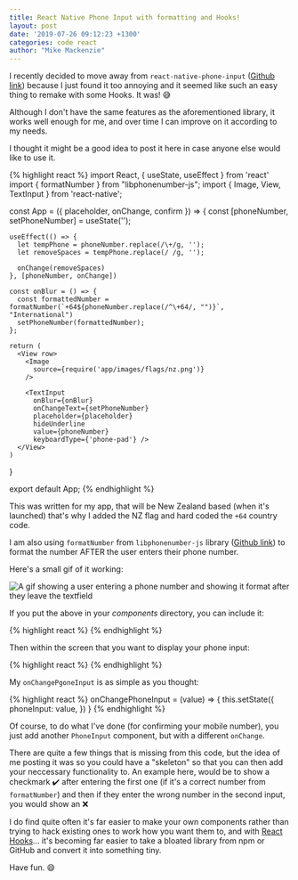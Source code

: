 ```yaml
---
title: React Native Phone Input with formatting and Hooks!
layout: post
date: '2019-07-26 09:12:23 +1300'
categories: code react
author: "Mike Mackenzie"
---
```


I recently  decided to move away from `react-native-phone-input` ([Github link](https://github.com/thegamenicorus/react-native-phone-input "react-native-phone-input link to GitHub for looking at the library")) because I just found it too annoying and it seemed like such an easy thing to remake with some Hooks. It was!  :sweat_smile:

Although I don't have the same features as the aforementioned library, it works well enough for me, and over time I can improve on it according to my needs.

I thought it might be a good idea to post it here in case anyone else would like to use it.

{% highlight react %}
  import React, { useState, useEffect } from 'react'
  import { formatNumber } from "libphonenumber-js";
  import { Image, View, TextInput } from 'react-native';

  const App = ({ placeholder, onChange, confirm }) => {
    const [phoneNumber, setPhoneNumber] = useState('');

    useEffect(() => {
      let tempPhone = phoneNumber.replace(/\+/g, '');
      let removeSpaces = tempPhone.replace(/ /g, '');

      onChange(removeSpaces)
    }, [phoneNumber, onChange])

    const onBlur = () => {
      const formattedNumber = formatNumber(`+64${phoneNumber.replace(/^\+64/, "")}`, "International")
      setPhoneNumber(formattedNumber);
    };

    return (
      <View row>
        <Image
          source={require('app/images/flags/nz.png')}
        />

        <TextInput
          onBlur={onBlur}
          onChangeText={setPhoneNumber}
          placeholder={placeholder}
          hideUnderline
          value={phoneNumber}
          keyboardType={'phone-pad'} />
      </View>
    )


  }

  export default App;
{% endhighlight %}


This was written for my app, that will be New Zealand based (when it's launched) that's why I added the NZ flag and hard coded the `+64` country code.

I am also using `formatNumber` from `libphonenumber-js` library ([Github link](https://github.com/catamphetamine/libphonenumber-js "GitHub link to formatNumber function from libphonenumber-js library")) to format the number AFTER the user enters their phone number.

Here's a small gif of it working:

![A gif showing a user entering a phone number and showing it format after they leave the textfield](https://i.imgur.com/zWXDjyu.gif "A gif showing a user entering a phone number and showing it format after they leave the textfield")


If you put the above in your *components* directory, you can include it:

{% highlight react %}
  <PhoneInput
    placeholder='Mobile Number'
    onChange={this.onChangePhoneInput} />
{% endhighlight %}


Then within the screen that you want to display your phone input:

{% highlight react %}
  <PhoneInput
    placeholder='Mobile Number'
    onChange={this.onChangePhoneInput} />
{% endhighlight %}


My `onChangePgoneInput` is as simple as you thought:

{% highlight react %}
  onChangePhoneInput = (value) => {
    this.setState({
      phoneInput: value,
    })
  }
{% endhighlight %}

Of course, to do what I've done (for confirming your mobile number), you just add another `PhoneInput` component, but with a different `onChange`.

There are quite a few things that is missing from this code, but the idea of me posting it was so you could have a "skeleton" so that you can then add your neccessary functionality to. An example here, would be to show a checkmark :heavy_check_mark: after entering the first one (if it's a correct number from `formatNumber`) and then if they enter the wrong number in the second input, you would show an :x:

I do find quite often it's far easier to make your own components rather than trying to hack existing ones to work how you want them to, and with [React Hooks](https://reactjs.org/docs/hooks-intro.html "Introduction to React Hooks")… it's becoming far easier to take a bloated library from npm or GitHub and convert it into something tiny. 

Have fun. :smile: